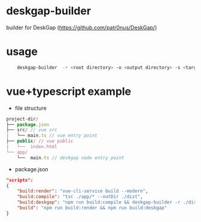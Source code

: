 # deskgap-builder
builder for DeskGap (https://github.com/patr0nus/DeskGap/)

# usage
```bash
    deskgap-builder  -r <root directory> -o <output directory> -s <target os (linux, macos, windows)>
```

# vue+typescript example
- file structure
```js
project-dir/
├── package.json
├── src/ // vue src
|   └── main.ts // vue entry point
├── public/ // vue public
|   └──  index.html
└── app/
    └──  main.ts // deskgap node entry point
```
- package.json
```json
"scripts": 
{
    "build:render": "vue-cli-service build --modern",
    "build:compile": "tsc ./app/* --outDir ./dist",
    "build:deskgap": "npm run build:compile && deskgap-builder -r ./dist -o ./out -s windows",
    "build": "npm run build:render && npm run build:deskgap"
}
```